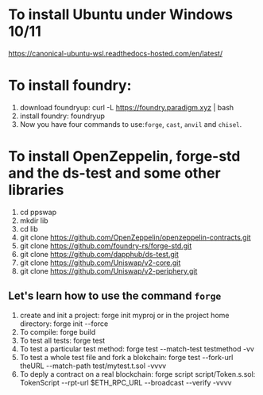 # To install Ubuntu under Windows 10/11
   https://canonical-ubuntu-wsl.readthedocs-hosted.com/en/latest/

# To install foundry: 

1. download foundryup:
    curl -L https://foundry.paradigm.xyz | bash
2.  install foundry:
    foundryup
3. Now you have four commands to use:``forge``, ``cast``, ``anvil`` and ``chisel``.

# To install OpenZeppelin, forge-std and the ds-test and some other libraries
1. cd ppswap
2. mkdir lib
3. cd lib
4. git clone https://github.com/OpenZeppelin/openzeppelin-contracts.git
5. git clone https://github.com/foundry-rs/forge-std.git
6. git clone https://github.com/dapphub/ds-test.git
7. git clone https://github.com/Uniswap/v2-core.git
8. git clone https://github.com/Uniswap/v2-periphery.git

## Let's learn how to use the command ``forge``

1. create and init a project:
   forge init myproj
   or
   in the project home directory: forge init --force
2. To compile: forge build
3. To test all tests: forge test
4. To test a particular test method: forge test --match-test testmethod -vv
5. To test a whole test file and fork a blokchain: forge test --fork-url theURL --match-path test/mytest.t.sol -vvvv
6. To deply a contract on a real blockchain: forge script script/Token.s.sol: TokenScript --rpt-url $ETH_RPC_URL --broadcast --verify -vvvv
   
